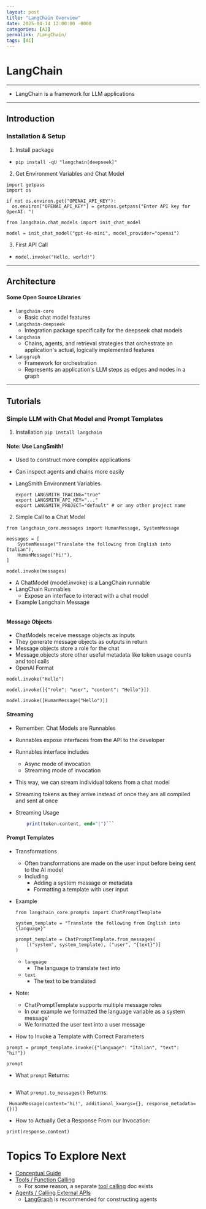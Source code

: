 ```yaml
---
layout: post
title: "LangChain Overview"
date: 2025-04-14 12:00:00 -0000
categories: [AI]
permalink: /LangChain/
tags: [AI]
---
```



# LangChain

--- 

* LangChain is a framework for LLM applications

---

## Introduction

### Installation & Setup

1. Install package
* ```pip install -qU "langchain[deepseek]"```

2. Get Environment Variables and Chat Model

  ```
  import getpass
  import os
  
  if not os.environ.get("OPENAI_API_KEY"):
    os.environ["OPENAI_API_KEY"] = getpass.getpass("Enter API key for OpenAI: ")
  
  from langchain.chat_models import init_chat_model
  
  model = init_chat_model("gpt-4o-mini", model_provider="openai")
  ```

3. First API Call
* ```model.invoke("Hello, world!")```

---

## Architecture

#### Some Open Source Libraries

* ```langchain-core```
  * Basic chat model features
* ```langchain-deepseek```
  * Integration package specifically for the deepseek chat models
* ```langchain```
  * Chains, agents, and retrieval strategies that orchestrate an application's actual, logically implemented features
* ```langgraph```
  * Framework for orchestration
  * Represents an application's LLM steps as edges and nodes in a graph

--- 
## Tutorials

### Simple LLM with Chat Model and Prompt Templates

1. Installation
  ```pip install langchain```

#### Note: Use LangSmith!
  * Used to construct more complex applications
  * Can inspect agents and chains more easily
  * LangSmith Environment Variables

    ```
    export LANGSMITH_TRACING="true"
    export LANGSMITH_API_KEY="..."
    export LANGSMITH_PROJECT="default" # or any other project name
    ```
2. Simple Call to a Chat Model

  ```
  from langchain_core.messages import HumanMessage, SystemMessage
  
  messages = [
      SystemMessage("Translate the following from English into Italian"),
      HumanMessage("hi!"),
  ]
  
  model.invoke(messages)
  ```
  * A ChatModel (model.invoke) is a LangChain runnable
  * LangChain Runnables
    * Expose an interface to interact with a chat model
  * Example Langchain Message
``` AIMessage(content='Ciao!', additional_kwargs={'refusal': None}, response_metadata={'token_usage': {'completion_tokens': 3, 'prompt_tokens': 20, 'total_tokens': 23, 'completion_tokens_details': {'accepted_prediction_tokens': 0, 'audio_tokens': 0, 'reasoning_tokens': 0, 'rejected_prediction_tokens': 0}, 'prompt_tokens_details': {'audio_tokens': 0, 'cached_tokens': 0}}, 'model_name': 'gpt-4o-mini-2024-07-18', 'system_fingerprint': 'fp_0705bf87c0', 'finish_reason': 'stop', 'logprobs': None}, id='run-32654a56-627c-40e1-a141-ad9350bbfd3e-0', usage_metadata={'input_tokens': 20, 'output_tokens': 3, 'total_tokens': 23, 'input_token_details': {'audio': 0, 'cache_read': 0}, 'output_token_details': {'audio': 0, 'reasoning': 0}})
```

#### Message Objects

* ChatModels receive message objects as inputs
* They generate message objects as outputs in return
* Message objects store a role for the chat
* Message objects store other useful metadata like token usage counts and tool calls
* OpenAI Format

```
model.invoke("Hello")

model.invoke([{"role": "user", "content": "Hello"}])

model.invoke([HumanMessage("Hello")])
```

#### Streaming
* Remember: Chat Models are Runnables
* Runnables expose interfaces from the API to the developer
* Runnables interface includes
  * Async mode of invocation
  * Streaming mode of invocation
* This way, we can stream individual tokens from a chat model
* Streaming tokens as they arrive instead of once they are all compiled and sent at once
* Streaming Usage

  ```for token in model.stream(messages):
      print(token.content, end="|")```

#### Prompt Templates

* Transformations
  * Often transformations are made on the user input before being sent to the AI model
  * Including
    * Adding a system message or metadata
    * Formatting a template with user input
* Example
  ```
  from langchain_core.prompts import ChatPromptTemplate
  
  system_template = "Translate the following from English into {language}"
  
  prompt_template = ChatPromptTemplate.from_messages(
      [("system", system_template), ("user", "{text}")]
  )
  ```
  * ```language```
    * The language to translate text into
  * ```text```
    * The text to be translated

* Note:
  * ChatPromptTemplate supports multiple message roles
  * In our example we formatted the language variable as a system message'
  * We formatted the user text into a user message

* How to Invoke a Template with Correct Parameters
```
prompt = prompt_template.invoke({"language": "Italian", "text": "hi!"})

prompt
```

* What ```prompt``` Returns:
```  * ChatPromptValue(messages=[SystemMessage(content='Translate the following from English into Italian', additional_kwargs={}, response_metadata={}), HumanMessage(content='hi!', additional_kwargs={}, response_metadata={})])
```
* What ```prompt.to_messages()``` Returns:
```  * [SystemMessage(content='Translate the following from English into Italian', additional_kwargs={}, response_metadata={}),
 HumanMessage(content='hi!', additional_kwargs={}, response_metadata={})]
```
* How to Actually Get a Response From our Invocation:
```response = model.invoke(prompt)
print(response.content)
```


# Topics To Explore Next

* [Conceptual Guide](https://python.langchain.com/docs/concepts/)
* [Tools / Function Calling](https://python.langchain.com/docs/concepts/tools/)
  * For some reason, a separate [tool calling](https://python.langchain.com/docs/concepts/tool_calling/) doc exists
* [Agents / Calling External APIs](https://python.langchain.com/docs/concepts/agents/)
  * [LangGraph](https://python.langchain.com/docs/concepts/architecture/#langgraph) is recommended for constructing agents
  